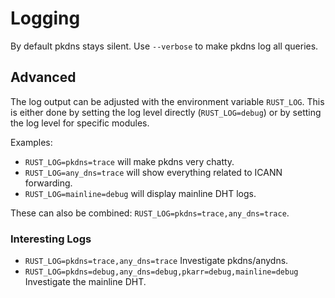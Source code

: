 # Logging

By default pkdns stays silent. Use `--verbose` to make pkdns log all queries.

## Advanced

The log output can be adjusted with the environment variable `RUST_LOG`. This is either done by setting the log level directly (`RUST_LOG=debug`) or by setting the log level for specific modules.

Examples:

- `RUST_LOG=pkdns=trace` will make pkdns very chatty.
- `RUST_LOG=any_dns=trace` will show everything related to ICANN forwarding.
- `RUST_LOG=mainline=debug` will display mainline DHT logs.

These can also be combined: `RUST_LOG=pkdns=trace,any_dns=trace`.

### Interesting Logs

- `RUST_LOG=pkdns=trace,any_dns=trace` Investigate pkdns/anydns.
- `RUST_LOG=pkdns=debug,any_dns=debug,pkarr=debug,mainline=debug` Investigate the mainline DHT.


